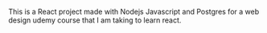 This is a React project made with Nodejs Javascript and Postgres for a web design udemy course that I am taking to learn react.
